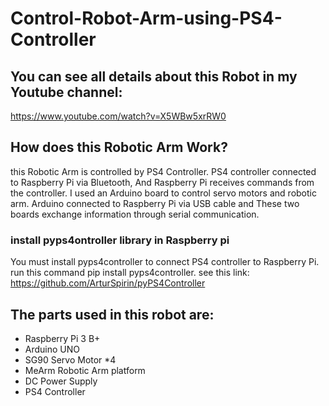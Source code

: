 # Control-Robot-Arm-using-PS4-Controller
## You can see all details about this Robot in my Youtube channel:
https://www.youtube.com/watch?v=X5WBw5xrRW0
## How does this Robotic Arm Work?
this Robotic Arm is controlled by PS4 Controller. PS4 controller connected to Raspberry Pi via Bluetooth, And Raspberry Pi receives commands from the controller.
I used an Arduino board to control servo motors and robotic arm. 
Arduino connected to Raspberry Pi via USB cable and These two boards exchange information through serial communication.
### install pyps4ontroller library in Raspberry pi
You must install pyps4controller to connect PS4 controller to Raspberry Pi. run this command pip install pyps4controller. 
see this link: https://github.com/ArturSpirin/pyPS4Controller
## The parts used in this robot are:
- Raspberry Pi 3 B+
- Arduino UNO
- SG90 Servo Motor *4
- MeArm Robotic Arm platform
- DC Power Supply
- PS4 Controller

